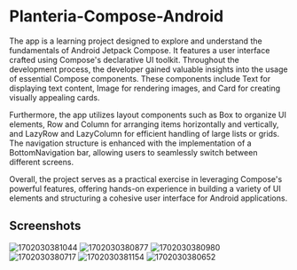 
# Planteria-Compose-Android

The app is a learning project designed to explore and understand the fundamentals of Android Jetpack Compose. It features a user interface crafted using Compose's declarative UI toolkit. Throughout the development process, the developer gained valuable insights into the usage of essential Compose components. These components include Text for displaying text content, Image for rendering images, and Card for creating visually appealing cards.

Furthermore, the app utilizes layout components such as Box to organize UI elements, Row and Column for arranging items horizontally and vertically, and LazyRow and LazyColumn for efficient handling of large lists or grids. The navigation structure is enhanced with the implementation of a BottomNavigation bar, allowing users to seamlessly switch between different screens.

Overall, the project serves as a practical exercise in leveraging Compose's powerful features, offering hands-on experience in building a variety of UI elements and structuring a cohesive user interface for Android applications.
## Screenshots


![1702030381044](https://github.com/Bhupendrapatel98/Planteria-Compose-Android/assets/55411086/5509cace-02f4-44fa-a7ac-2cca1acdd6d3)
![1702030380877](https://github.com/Bhupendrapatel98/Planteria-Compose-Android/assets/55411086/efea4b3b-82bf-448a-9511-bcbcdbe1e847)
![1702030380980](https://github.com/Bhupendrapatel98/Planteria-Compose-Android/assets/55411086/397a7a22-e993-4876-9149-379381c89c35)
![1702030380717](https://github.com/Bhupendrapatel98/Planteria-Compose-Android/assets/55411086/82da9f8b-28da-4d42-b7aa-25d619cb1e63)
![1702030381154](https://github.com/Bhupendrapatel98/Planteria-Compose-Android/assets/55411086/7de03a8d-435b-48ae-b033-8477ae5eea88)
![1702030380652](https://github.com/Bhupendrapatel98/Planteria-Compose-Android/assets/55411086/c170a62c-497d-4f17-abe4-5be86fd3f1d6)
